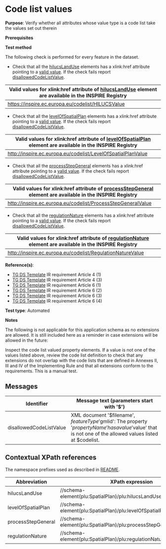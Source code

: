 # Code list values

**Purpose**: Verify whether all attributes whose value type is a code list take the values set out therein

**Prerequisites**

**Test method**

The following check is performed for every feature in the dataset.

* Check that all the [hilucsLandUse](#hilucsLandUse) elements has a xlink:href attribute pointing to a [valid value](#validValue). If the check fails report [disallowedCodeListValue](#disallowedCodeListValue).

| <a name="validValue"></a> Valid values for xlink:href attribute of [hilucsLandUse](#hilucsLandUse) element are available in the INSPIRE Registry| 
| ---- | 
| https://inspire.ec.europa.eu/codelist/HILUCSValue | 

* Check that all the [levelOfSpatialPlan](#levelOfSpatialPlan) elements has a xlink:href attribute pointing to a [valid value](#validValue). If the check fails report [disallowedCodeListValue](#disallowedCodeListValue).

| <a name="validValue"></a> Valid values for xlink:href attribute of [levelOfSpatialPlan](#levelOfSpatialPlan) element are available in the INSPIRE Registry| 
| ---- | 
| http://inspire.ec.europa.eu/codelist/LevelOfSpatialPlanValue | 

* Check that all the [processStepGeneral](#processStepGeneral) elements has a xlink:href attribute pointing to a [valid value](#validValue). If the check fails report [disallowedCodeListValue](#disallowedCodeListValue).

| <a name="validValue"></a> Valid values for xlink:href attribute of [processStepGeneral](#processStepGeneral) element are available in the INSPIRE Registry| 
| ---- | 
| http://inspire.ec.europa.eu/codelist/ProcessStepGeneralValue | 

* Check that all the [regulationNature](#regulationNature) elements has a xlink:href attribute pointing to a [valid value](#validValue). If the check fails report [disallowedCodeListValue](#disallowedCodeListValue).

| <a name="validValue"></a> Valid values for xlink:href attribute of [regulationNature](#regulationNature) element are available in the INSPIRE Registry| 
| ---- | 
| http://inspire.ec.europa.eu/codelist/RegulationNatureValue | 

**Reference(s)**: 

* [TG DS Template](./README.md#ref_TG_DS_tmpl) IR requirement Article 4 (1)
* [TG DS Template](./README.md#ref_TG_DS_tmpl) IR requirement Article 4 (3)
* [TG DS Template](./README.md#ref_TG_DS_tmpl) IR requirement Article 6 (1)
* [TG DS Template](./README.md#ref_TG_DS_tmpl) IR requirement Article 6 (2)
* [TG DS Template](./README.md#ref_TG_DS_tmpl) IR requirement Article 6 (3)
* [TG DS Template](./README.md#ref_TG_DS_tmpl) IR requirement Article 6 (4)

**Test type**: Automated

**Notes**

The following is not applicable for this application schema as no extensions are allowed. It is still included here as a reminder in case extensions will be allowed in the future:

Inspect the code list valued property elements. If a value is not one of the values listed above, review the code list definition to check that any extensions do not overlap with the code lists that are defined in Annexes II, III and IV of the Implementing Rule and that all extensions conform to the requirements. This is a manual test.

## Messages

Identifier  |  Message text (parameters start with '$')
---------------------------------------------------------- | -------------------------------------------------------------------------
disallowedCodeListValue <a name="disallowedCodeListValue"/>  |  XML document '$filename', $featureType '$gmlid': The property '$propertyName' has a value '$value' that is not one of the allowed values listed at $codelist. 

## Contextual XPath references

The namespace prefixes used as described in [README](./README.md#namespaces).

Abbreviation                                               |  XPath expression
---------------------------------------------------------- | -------------------------------------------------------------------------
hilucsLandUse <a name="hilucsLandUse"></a>   | //schema-element(plu:SpatialPlan)/plu:hilucsLandUse/@xlink:href
levelOfSpatialPlan <a name="levelOfSpatialPlan"></a>   | //schema-element(plu:SpatialPlan)/plu:levelOfSpatialPlan/@xlink:href
processStepGeneral <a name="processStepGeneral"></a>   | //schema-element(plu:SpatialPlan)/plu:processStepGeneral/@xlink:href
regulationNature <a name="regulationNature"></a>   | //schema-element(plu:SpatialPlan)/plu:regulationNature/@xlink:href

